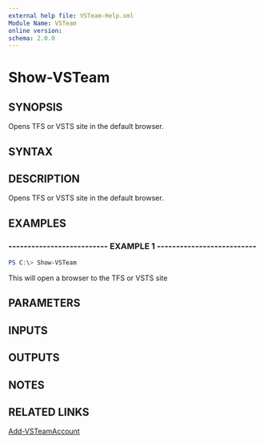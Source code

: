 ```yaml
---
external help file: VSTeam-Help.xml
Module Name: VSTeam
online version:
schema: 2.0.0
---
```


# Show-VSTeam

## SYNOPSIS

Opens TFS or VSTS site in the default browser.

## SYNTAX

## DESCRIPTION

Opens TFS or VSTS site in the default browser.

## EXAMPLES

### -------------------------- EXAMPLE 1 --------------------------

```PowerShell
PS C:\> Show-VSTeam
```

This will open a browser to the TFS or VSTS site

## PARAMETERS

## INPUTS

## OUTPUTS

## NOTES

## RELATED LINKS

[Add-VSTeamAccount](Add-VSTeamAccount.md)
